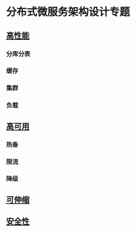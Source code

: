 # 分布式微服务架构设计专题

## [高性能]()
### 分库分表
### 缓存
### 集群
### 负载
## [高可用]()
### 热备
### 限流
### 降级
## [可伸缩]()
### 
## [安全性]()
